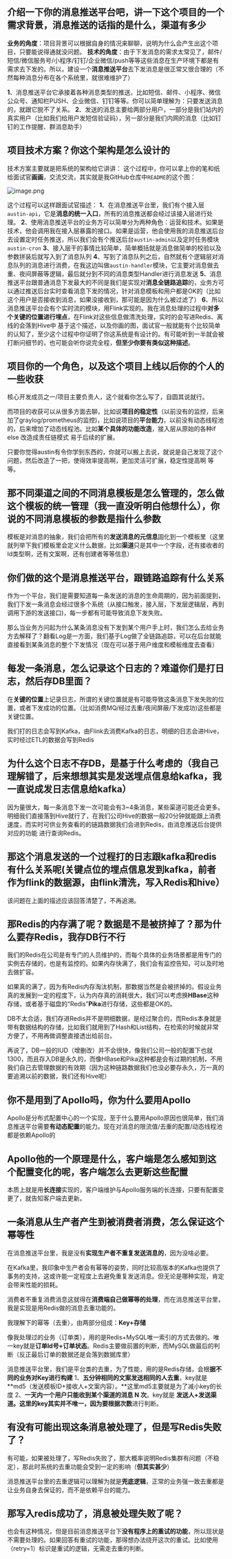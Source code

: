 ## 介绍一下你的消息推送平台吧，讲一下这个项目的一个需求背景，消息推送的话指的是什么，渠道有多少
**业务的角度**：项目背景可以根据自身的情况来聊聊，说明为什么会产生出这个项目，只要能说得通就没问题。
**技术的角度**：由于下发消息的需求太常见了，邮件/短信/微信服务号/小程序/钉钉/企业微信/push等等这些消息在生产环境下都是有需求去下发的。所以，建设一个**消息推送平台**去下发消息是很正常又很合理的（不然每种消息分布在各个系统里，就很难维护了）

**1**、消息推送平台它承接着各种消息类型的推送，比如短信、邮件、小程序、微信公众号、通知栏PUSH、企业微信、钉钉等等。你可以简单理解为：只要发送消息的，就跟它脱不了关系。
**2**、发送的消息主要给两部分用户，一部分是我们站内的真实用户（比如我们给用户发短信验证码），另一部分是我们内网的消息（比如钉钉的工作提醒、群消息助手）

## 项目技术方案？你这个架构是怎么设计的
技术方案主要就是把系统的架构给它讲讲：
这个过程中，你可以拿上你的笔和纸给面试官**画画**，交流交流，其实就是我GitHub仓库中`README`的这个图：

![image.png](https://cdn.nlark.com/yuque/0/2022/png/1285871/1649816171578-f4f67ad0-4c4c-4861-88c4-e9ac5117ab94.png?x-oss-process=image%2Fwatermark%2Ctype_d3F5LW1pY3JvaGVp%2Csize_53%2Ctext_5YWs5LyX5Y-377yaSmF2YTN5%2Ccolor_FFFFFF%2Cshadow_50%2Ct_80%2Cg_se%2Cx_10%2Cy_10#averageHue=%23fbfaf8&clientId=u99fadbef-0d59-4&id=h8qEO&originHeight=1080&originWidth=1877&originalType=binary&ratio=1&rotation=0&showTitle=false&size=580141&status=done&style=none&taskId=udc553be5-aa12-45e9-9fe9-aa477dcf711&title=)

这个过程可以这样跟面试官描述：
**1**、在消息推送平台里，我们有个接入层`austin-api`，它是**消息的统一入口**，所有的消息推送都会经过该接入层进行处理。
**2**、使用消息推送平台的业务方可以简单分为两种角色：运营和技术。如果是技术，他会调用我在接入层暴露的接口。如果是运营，他会使用我的消息推送后台去设置定时任务推送，所以我们会有个推送后台`austin-admin`以及定时任务模块`austin-cron`
**3**、接入层干的事情比较简单，简单概括就是消息做简单的校验以及参数拼装后就写入到了消息队列
**4**、写到了消息队列之后，自然就有个逻辑层对消息队列的消息进行消费，在我这边叫做`austin-handler`模块，它主要对消息做去重、夜间屏蔽等逻辑，最后就分到不同的消息类型Handler进行消息发送
**5**、消息推送平台跟普通消息下发最大的不同是我们是实现对**消息全链路追踪**的，业务方可以通过推送后台实时查看消息下发的情况，针对消息模板和用户都是OK的（比如这个用户是否接收到消息，如果没接收到，那可能是因为什么被过滤了）
**6**、所以消息推送平台会有个实时流的模块，用Flink实现的。我在消息处理的过程中**对多个关键的位置进行埋点**，在Flink对这些信息做清洗处理，实时的会写进Redis、离线的会落到Hive中
基于这个描述，以及你画的图，面试官一般就能有个比较简单的认知了，至少这个过程中你证明了你这系统是有设计的。有可能听到一半就会被打断问细节的，也可能会听你说完全程，**但至少你要有类似这种描述**。

## 项目你的一个角色，以及这个项目上线以后你的个人的一些收获
核心开发成员之一/项目主要负责人，这个就看你怎么写了，自圆其说就行。

而项目的收获可以从很多方面去聊，比如说**项目的稳定性**（以前没有的监控，后来加了graylog/prometheus的监控)，比如说项目的**平台能力**，以前没有动态线程池的，后来增加了动态线程池。比如**某个具体的功能改造**，接入层从原始的各种if else 改造成责任链模式 易于后续的扩展。

只要你觉得austin有令你学到东西的，你就可以搬上去说，就说是自己发现了这个问题，然后改造了一把，使得效率提高啊，更加灵活可扩展，稳定性提高啊 等等。

## 那不同渠道之间的不同消息模板是怎么管理的，怎么做这个模板的统一管理（我一直没听明白他想什么），你说的不同消息模板的参数是指什么参数

模板是对消息的抽象，我们会把所有的**发送消息的元信息**固化到一个模板里（这里就列举下我们模板里会定义什么数据，比如**渠道**只是其中一个字段，还有接收者的Id类型啊，还有文案啊，还有创建者等等信息）

## 你们做的这个是消息推送平台，跟链路追踪有什么关系
作为一个平台，我们是需要知道每一条发送的消息的生命周期的，因为前面提到，我们下发一条消息会经过很多个系统（从接口触发，接入层，下发层逻辑层，再到调用下游的发送接口)，每一步都有可能导致消息下发失败。

那么当业务方问起为什么某条消息没有下发到某个用户手上时，我们怎么去给业务方去解释了？翻看Log是一方面，我们基于Log做了全链路追踪，可以在后台就能直接看到某条消息的整个下发情况（现在可以基于用户维度和模板维度去查看）

## 每发一条消息，怎么记录这个日志的？难道你们是打日志，然后存DB里面？
在**关键的位置**上记录日志，所谓的关键位置就是有可能导致这条消息下发失败的位置，或者下发成功的位置。（比如消费MQ/经过去重/夜间屏蔽/下发成功)这些都是关键位置。

我们打的日志会写到Kafka，由Flink去消费Kafka的日志，明细的日志会进Hive，实时经过ETL的数据会写到Redis

## 为什么这个日志不存DB，是基于什么考虑的（我自己理解错了，后来想想其实是发送埋点信息给kafka，我一直说成发日志信息给kafka）
因为量很大，每一条消息下发一次可能会有3~4条消息，某些渠道可能还会更多。明细我们直接落到Hive就行了，在我们公司Hive的数据一般20分钟就能跟上消费速度，而实时可供业务查看的的链路数据我们会进到Redis，由消息推送后台提供对应的功能 进行查询Redis。

## 那这个消息发送的一个过程打的日志跟kafka和redis有什么关系呢(关键点位的埋点信息发到kafka，前者作为flink的数据源，由flink清洗，写入Redis和hive）
该问题在上面的描述应该回答清楚了，不再追溯。

## 那Redis的内存满了呢？数据是不是被挤掉了？那为什么要存Redis，我存DB行不行
我们的Redis在公司是有专门的人员维护的，而每个具体的业务场景都是用专门的实例去存储的，也是有监控的。如果内存快满了，我们会有监控告知，可以及时地去做扩容。

如果真的满了，因为有Redis内存淘汰机制，那数据当然是会被挤掉的。假设业务真的发展到一定的程度下，认为内存真的消耗很大，我们可以考虑换**HBase**这种存储，或者基于磁盘的“Redis”**Pika**进行存储，这些都是OK的。

DB不太合适，我们存进Redis并不是明细数据，是经过聚合的，而Redis本身就是带有数据结构的存储，比如我们就用到了Hash和List结构，在检索的时候就非常方便了，不用再做调整直接透出给前台。

再说了，DB一般的IUD（增删改）并不会很快，像我们公司一般的配置下也就1300，而且存入DB是永久的，而像HBase和Pika这种都是会有过期的机制，不用我们自己去管理数据的有效期（因为这种链路数据我们也没必要存永久，万一真的要追溯以前的数据，我们还有Hive呢）

## 你不是用到了Apollo吗，你为什么要用Apollo

Apollo是分布式配置中心的一个实现，至于什么要用Apollo原因也很简单，我们消息推送平台需要**有动态配置**的能力。现在对消息的限流值/去重的配置/动态线程池都是依赖Apollo的

## Apollo他的一个原理是什么，客户端是怎么感知到这个配置变化的呢，客户端怎么去更新这些配置
本质上就是用**长连接**实现的，客户端维护与Apollo服务端的长连接，只要有配置变更了，就告知客户端去更新。

## 一条消息从生产者产生到被消费者消费，怎么保证这个幂等性

在消息推送平台里，我是没有**实现生产者不重复发送消息的**，因为没啥必要。

在Kafka里，我印象中生产者会有幂等的姿势，同时比较高版本的Kafka也提供了事务的支持，这或许能一定程度上去避免重复发送消息。但无论是哪种实现，肯定会带来性能的损耗。

消费者不重复消费消息这就得在**消费端自己做幂等的处理**，而在消息推送平台里，我是实现是用Redis做的消息去重功能的。

我理解下的幂等（去重），由两部分组成：**Key+存储**

像我处理过的业务（订单类），用的是Redis+MySQL唯一索引的方式去做的。唯一key就是**订单Id号+订单状态**。Redis主要做前置的判断，而MySQL做最后的判断（反正最后订单的数据还是会落到数据库里）

消息推送平台里，我们是平台类的去重，为了性能，用的是Redis存储，会根**据不同的业务对Key进行构建**
1、**五分钟相同的文案发送相同的人去重**，key就是 **md5（发送模板ID+接收人+文案内容）。**这里md5主要就是为了减小key的长度
2、**一天内一个用户只能收到某个渠道的消息 N 次**。key就是  **发送人+发送渠道。**这里的key其实并不唯一，因为要根据**次数**进行判断。

## 有没有可能出现这条消息被处理了，但是写Redis失败了？
有可能，如果被处理了，写Redis失败了，那大概率说明Redis集群有问题（不稳定），那此时系统的去重功能会受到一定的影响（**但其实甚少**）

消息推送平台里的去重逻辑可以理解为就是**兜底逻辑**，正常的业务强一致去重都是让业务自身去保证的，而不是依赖平台的能力。
## 那写入redis成功了，消息被处理失败了呢？
也会有这种情况，但是目前消息推送平台下**没有程序上的重试的功能**，所以现状是不需要处理的。如果回答有重试的功能，那得想办法绕开这次的重试。比如使用（retry=1）标识是重试的逻辑，无需走去重的判断。

